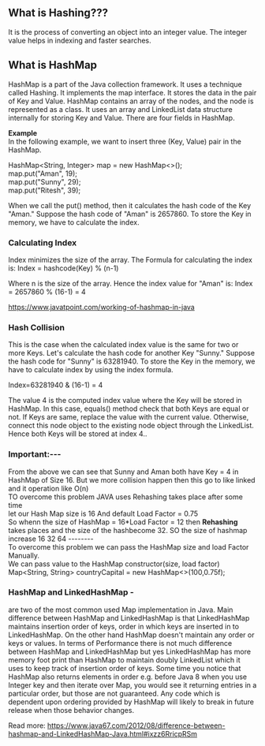 ## What is Hashing??? 
It is the process of converting an object into an integer value. The integer value helps in indexing and faster searches.

## What is HashMap
HashMap is a part of the Java collection framework. It uses a technique called Hashing. It implements the map interface. It stores the data in the pair of Key and Value. HashMap contains an array of the nodes, and the node is represented as a class. It uses an array and LinkedList data structure internally for storing Key and Value. There are four fields in HashMap.

**Example** <br>
In the following example, we want to insert three (Key, Value) pair in the HashMap.
  
HashMap<String, Integer> map = new HashMap<>();  
map.put("Aman", 19);  
map.put("Sunny", 29);  
map.put("Ritesh", 39);

When we call the put() method, then it calculates the hash code of the Key "Aman." Suppose the hash code of "Aman" is 2657860. To store the Key in memory, we have to calculate the index.

### Calculating Index

Index minimizes the size of the array. The Formula for calculating the index is:
Index = hashcode(Key) % (n-1)  

Where n is the size of the array. Hence the index value for "Aman" is:
Index = 2657860 % (16-1) = 4  

https://www.javatpoint.com/working-of-hashmap-in-java


### Hash Collision
This is the case when the calculated index value is the same for two or more Keys. Let's calculate the hash code for another Key "Sunny." Suppose the hash code for "Sunny" is 63281940. To store the Key in the memory, we have to calculate index by using the index formula.

Index=63281940 & (16-1) = 4  


The value 4 is the computed index value where the Key will be stored in HashMap. In this case, equals() method check that both Keys are equal or not. If Keys are same, replace the value with the current value. Otherwise, connect this node object to the existing node object through the LinkedList. Hence both Keys will be stored at index 4..




### Important:---
From the above we can see that Sunny and Aman both have Key = 4 in HashMap of Size 16.
But we more collision happen then this go to like linked and it operation like O(n)
<br>
TO overcome this problem JAVA uses Rehashing takes place after some time 
<br>
let our Hash Map size is 16
And default Load Factor = 0.75
<br>
So whenn the size of HashMap = 16*Load Factor = 12
then **Rehashing** takes places and the size of the hashbecome 32.
 SO the size of hashmap increase 16 32 64 --------
<br>
To overcome this problem we can pass the HashMap size and load Factor Manually.
<br>
We can pass value to the HashMap constructor(size, load factor)
<br>
 Map<String, String> countryCapital = new HashMap<>(100,0.75f);
 
 
 
### HashMap and LinkedHashMap -
are two of the most common used Map implementation in Java. Main difference between HashMap and LinkedHashMap is that LinkedHashMap maintains insertion order of keys, order in which keys are inserted in to LinkedHashMap. On the other hand HashMap doesn't maintain any order or keys or values. In terms of Performance there is not much difference between HashMap and LinkedHashMap but yes LinkedHashMap has more memory foot print than HashMap to maintain doubly LinkedList which it uses to keep track of insertion order of keys. Some time you notice that HashMap also returns elements in order e.g. before Java 8 when you use Integer key and then iterate over Map, you would see it returning entries in a particular order, but those are not guaranteed. Any code which is dependent upon ordering provided by HashMap will likely to break in future release when those behavior changes.

Read more: https://www.java67.com/2012/08/difference-between-hashmap-and-LinkedHashMap-Java.html#ixzz6RricpRSm

